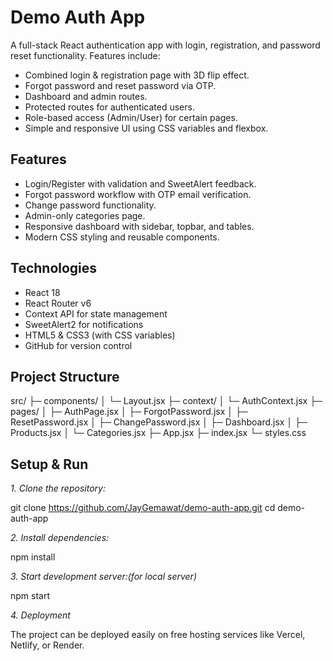 # Demo Auth App

A full-stack React authentication app with login, registration, and password reset functionality. Features include:

- Combined login & registration page with 3D flip effect.
- Forgot password and reset password via OTP.
- Dashboard and admin routes.
- Protected routes for authenticated users.
- Role-based access (Admin/User) for certain pages.
- Simple and responsive UI using CSS variables and flexbox.

## Features

- Login/Register with validation and SweetAlert feedback.
- Forgot password workflow with OTP email verification.
- Change password functionality.
- Admin-only categories page.
- Responsive dashboard with sidebar, topbar, and tables.
- Modern CSS styling and reusable components.

## Technologies

- React 18
- React Router v6
- Context API for state management
- SweetAlert2 for notifications
- HTML5 & CSS3 (with CSS variables)
- GitHub for version control

## Project Structure

src/
├─ components/
│ └─ Layout.jsx
├─ context/
│ └─ AuthContext.jsx
├─ pages/
│ ├─ AuthPage.jsx
│ ├─ ForgotPassword.jsx
│ ├─ ResetPassword.jsx
│ ├─ ChangePassword.jsx
│ ├─ Dashboard.jsx
│ ├─ Products.jsx
│ └─ Categories.jsx
├─ App.jsx
├─ index.jsx
└─ styles.css


## Setup & Run

*1. Clone the repository:*


   git clone https://github.com/JayGemawat/demo-auth-app.git
   cd demo-auth-app

*2. Install dependencies:*

   npm install

*3. Start development server:(for local server)*

   npm start



*4. Deployment*

The project can be deployed easily on free hosting services like Vercel, Netlify, or Render.
